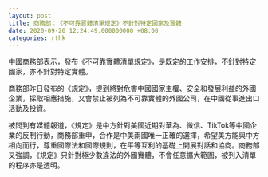 ```yaml
---
layout: post
title: 商務部︰《不可靠實體清單規定》不針對特定國家及實體
date: 2020-09-20 12:24:49.000000000 +08:00
categories: rthk
---
```


中國商務部表示，發布《不可靠實體清單規定》，是既定的工作安排，不針對特定國家，亦不針對特定實體。

商務部昨日發布的《規定》，提到將對危害中國國家主權、安全和發展利益的外國企業，採取相應措施，又會禁止被列為不可靠實體的外國公司，在中國從事進出口活動及投資。

被問到有媒體報道，《規定》是中方針對美國近期對華為、微信、TikTok等中國企業的反制行動，商務部重申，合作是中美兩國唯一正確的選擇，希望美方能與中方相向而行，尊重國際法和國際規則，在平等互利的基礎上開展對話和協商。商務部又強調，《規定》只針對極少數違法的外國實體，不會任意擴大範圍，被列入清單的程序亦是透明。
